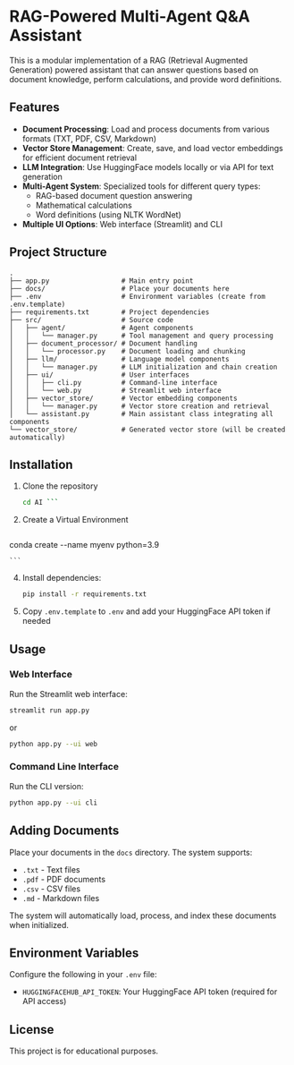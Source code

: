 # RAG-Powered Multi-Agent Q&A Assistant

This is a modular implementation of a RAG (Retrieval Augmented Generation) powered assistant that can answer questions based on document knowledge, perform calculations, and provide word definitions.

## Features

- **Document Processing**: Load and process documents from various formats (TXT, PDF, CSV, Markdown)
- **Vector Store Management**: Create, save, and load vector embeddings for efficient document retrieval
- **LLM Integration**: Use HuggingFace models locally or via API for text generation
- **Multi-Agent System**: Specialized tools for different query types:
  - RAG-based document question answering
  - Mathematical calculations
  - Word definitions (using NLTK WordNet)
- **Multiple UI Options**: Web interface (Streamlit) and CLI

## Project Structure

```
.
├── app.py                  # Main entry point
├── docs/                   # Place your documents here
├── .env                    # Environment variables (create from .env.template)
├── requirements.txt        # Project dependencies
├── src/                    # Source code
│   ├── agent/              # Agent components
│   │   └── manager.py      # Tool management and query processing
│   ├── document_processor/ # Document handling
│   │   └── processor.py    # Document loading and chunking
│   ├── llm/                # Language model components
│   │   └── manager.py      # LLM initialization and chain creation
│   ├── ui/                 # User interfaces
│   │   ├── cli.py          # Command-line interface
│   │   └── web.py          # Streamlit web interface
│   ├── vector_store/       # Vector embedding components
│   │   └── manager.py      # Vector store creation and retrieval
│   └── assistant.py        # Main assistant class integrating all components
└── vector_store/           # Generated vector store (will be created automatically)
```

## Installation

1. Clone the repository
   ```bash
   cd AI ```

2. Create a Virtual Environment
    ```bash
  conda create --name myenv python=3.9

    ```
4. Install dependencies:
   ```bash
   pip install -r requirements.txt
   ```
5. Copy `.env.template` to `.env` and add your HuggingFace API token if needed

## Usage

### Web Interface

Run the Streamlit web interface:

```bash
streamlit run app.py
```

or

```bash
python app.py --ui web
```

### Command Line Interface

Run the CLI version:

```bash
python app.py --ui cli
```

## Adding Documents

Place your documents in the `docs` directory. The system supports:
- `.txt` - Text files
- `.pdf` - PDF documents
- `.csv` - CSV files
- `.md` - Markdown files

The system will automatically load, process, and index these documents when initialized.

## Environment Variables

Configure the following in your `.env` file:

- `HUGGINGFACEHUB_API_TOKEN`: Your HuggingFace API token (required for API access)

## License

This project is for educational purposes.
